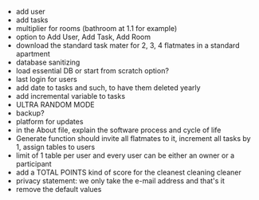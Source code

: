 - add user 
- add tasks
- multiplier for rooms (bathroom at 1.1 for example)
- option to Add User, Add Task, Add Room
- download the standard task mater for 2, 3, 4 flatmates in a standard apartment
- database sanitizing
- load essential DB or start from scratch option? 
- last login for users
- add date to tasks and such, to have them deleted yearly
- add incremental variable to tasks
- ULTRA RANDOM MODE
- backup?
- platform for updates
- in the About file, explain the software process and cycle of life
- Generate function should invite all flatmates to it, increment all tasks by 1, assign tables to users 
- limit of 1 table per user and every user can be either an owner or a participant
- add a TOTAL POINTS kind of score for the cleanest cleaning cleaner 
- privacy statement: we only take the e-mail address and that's it 
- remove the default values 